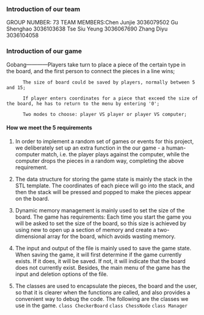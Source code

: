 ### Introduction of our team
GROUP NUMBER: 73
TEAM MEMBERS:Chen Junjie 3036079502
             Gu Shenghao  3036103638
             Tse Siu Yeung  3036067690
             Zhang Diyu  3036104058

             
### Introduction of our game
Gobang————Players take turn to place a piece of the certain type in  
          the board, and the first person to connect the pieces in a line wins;

          The size of board could be saved by players, normally between 5 and 15;

          If player enters coordinates for a piece that exceed the size of the board, he has to return to the menu by entering '0';

          Two modes to choose: player VS player or player VS computer;


#### How we meet the 5 requirements
1. In order to implement a random set of games or events for this project, we deliberately set up an extra function in the our game - a human-computer match, i.e. the player plays against the computer, while the computer drops the pieces in a random way, completing the above requirement.

2. The data structure for storing the game state is mainly the stack in the STL template. The coordinates of each piece will go into the stack, and then the stack will be pressed and popped to make the pieces appear on the board.

3. Dynamic memory management is mainly used to set the size of the board. The game has requirements: 
Each time you start the game you will be asked to set the size of the board, so this size is achieved by using new to open up a section of memory and create a two-dimensional array for the board, which avoids wasting memory. 

4. The input and output of the file is mainly used to save the game state. When saving the game, it will first determine if the game currently exists. If it does, it will be saved. If not, it will indicate that the board does not currently exist. Besides, the main menu of the game has the input and deletion options of the file.

5. The classes are used to encapsulate the pieces, the board and the user, so that it is clearer when the functions are called, and also provides a convenient way to debug the code. The following are the classes we use in the game.
 `class CheckerBoard`
 `class ChessNode`
 `class Manager`





